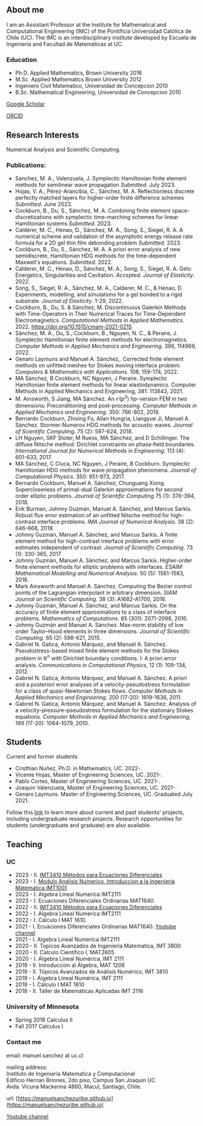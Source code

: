 ## About me

I am an Assistant Professor at the Institute for Mathematical and Computational Engineering (IMC) of the Pontificia Universidad Católica de Chile (UC). The IMC is an interdisciplinary institute developed by Escuela de Ingeniería and Facultad de Matemáticas at UC.

### Education
* Ph.D. Applied Mathematics, Brown University 2016
* M.Sc. Applied Mathematics Brown University 2012
* Ingeniero Civil Matematico, Universidad de Concepcion 2010
* B.Sc. Mathematical Engineering, Universidad de Concepcion 2010


[Google Scholar](https://scholar.google.com/citations?user=AzEGKS8AAAAJ&hl=es&authuser=1)

[ORCID](https://orcid.org/0000-0001-8175-1831)


## Research Interests
<a name="research"> </a>
Numerical Analysis and Scientific Computing.

### Publications:
* Sanchez, M. A., Valenzuela, J. Symplectic Hamiltonian finite element methods for semilinear wave propagation *Submitted*. July 2023.
* Hojas, V. A., Pérez-Arancibia, C., Sánchez, M. A. Reflectionless discrete perfectly matched layers for higher-order finite difference schemes *Submitted*. June 2023.
* Cockburn, B., Du, S., Sánchez, M. A.  Combining finite element space-discretizations with symplectic time-marching schemes for linear Hamiltonian systems *Submitted*. 2023.
* Calderer, M. C.,  Henao, D., Sánchez, M. A., Song, S., Siegel, R. A. A numerical scheme and validation of the asymptotic energy release rate formula for a 2D gel thin film debonding problem *Submitted*. 2023.
* Cockburn, B., Du, S., Sánchez, M. A.  A priori error analysis of new semidiscrete, Hamiltonian HDG methods for the time-dependent Maxwell's equations. *Submitted*. 2022.
* Calderer, M. C.,  Henao, D., Sánchez, M. A., Song, S., Siegel, R. A. Gels: Energetics, Singularities and Cavitation. *Accepted. Journal of Elasticity*. 2022.
* Song, S., Siegel, R. A., Sánchez, M. A., Calderer, M. C., & Henao, D. Experiments, modelling, and simulations for a gel bonded to a rigid substrate. *Journal of Elasticity*. 1-29, 2022.
* Cockburn, B., Du, S. & Sánchez, M. Discontinuous Galerkin Methods with Time-Operators in Their Numerical Traces for Time-Dependent Electromagnetics. *Computational Methods in Applied Mathematics*. 2022. https://doi.org/10.1515/cmam-2021-0215
*  Sánchez, M. A., Du, S., Cockburn, B., Nguyen, N. C., & Peraire, J. Symplectic Hamiltonian finite element methods for electromagnetics. *Computer Methods in Applied Mechanics and Engineering*. 396, 114969, 2022.
* Genaro Laymuns and Manuel A. Sánchez,. Corrected finite element methods on unfitted meshes for Stokes moving interface problem. *Computers & Mathematics with Applications*. 108, 159-174, 2022.
* MA Sánchez, B Cockburn, NC Nguyen, J Peraire. Symplectic Hamiltonian finite element methods for linear elastodynamics. Computer Methods in Applied Mechanics and Engineering, 381: 113843, 2021.
* M. Ainsworth, S Jiang, MA Sánchez. An $\mathcal O(p^3)$ $hp$-version FEM in two dimensions: Preconditioning and post-processing.  *Computer Methods in Applied Mechanics and Engineering*. 350: 766-802, 2019.
* Bernardo Cockburn, Zhixing Fu, Allan Hungria, Liangyue Ji, Manuel A. Sánchez. Stormer-Numerov HDG methods for acoustic waves.  *Journal of Scientific Computing*. 75 (2): 597-624, 2018.
* LH Nguyen, SKF Stoter, M Ruess, MA Sánchez, and D Schillinger. The diffuse Nitsche method: Dirichlet constraints on phase‐field boundaries.  *International Journal for Numerical Methods in Engineering*. 113 (4): 601-633, 2017.
*  MA Sánchez, C Ciuca, NC Nguyen, J Peraire, B Cockburn. Symplectic Hamiltonian HDG methods for wave propagation phenomena. *Journal of Computational Physics*. 350: 951-973, 2017.
* Bernardo Cockburn, Manuel A. Sánchez, Chunguang Xiong. Supercloseness of primal-dual Galerkin approximations for second order elliptic problems.  *Journal of Scientific Computing* 75 (1): 376-394, 2018.
* Erik Burman, Johnny Guzmán, Manuel A. Sánchez, and  Marcus Sarkis. Robust flux error estimation of an unfitted Nitsche method for high-contrast interface problems. *IMA Journal of Numerical Analysis*. 38 (2): 646-668, 2018.
* Johnny Guzmán, Manuel A. Sánchez, and  Marcus Sarkis. A finite element method for high-contrast interface problems with error estimates independent of contrast. *Journal of Scientific Computing*. 73 (1): 330-365, 2017
* Johnny Guzmán, Manuel A. Sánchez, and  Marcus Sarkis. Higher-order finite element methods for elliptic problems with interfaces. *ESAIM: Mathematical Modelling and Numerical Analysis*. 50 (5): 1561-1583, 2016.
* Mark Ainsworth and Manuel A. Sánchez. Computing the Bezier control points of the Lagrangian interpolant in arbitrary dimension. *SIAM Journal on Scientific Computing*. 38 (3): A1682-A1700, 2016.
*  Johnny Guzmán, Manuel A. Sánchez, and  Marcus Sarkis. On the accuracy of finite element approximations to a class of interface problems. *Mathematics of Computations*. 85 (301): 2071-2098, 2016.
* Johnny Guzmán and Manuel A. Sánchez. Max-norm stability of low order Taylor–Hood elements in three dimensions. *Journal of Scientific Computing*. 65 (2): 598-621, 2015.
* Gabriel N. Gatica, Antonio Márquez, and Manuel A. Sánchez. Pseudostress-based mixed finite element methods for the Stokes problem in $\mathbb R^n$ with Dirichlet boundary conditions. I: A priori error analysis. *Communications in Computational Physics*, 12 (1): 109-134, 2012.
* Gabriel N. Gatica, Antonio Márquez, and Manuel A. Sánchez. A priori and a posteriori error analyses of a velocity-pseudostress formulation for a class of quasi-Newtonian Stokes flows. *Computer Methods in Applied Mechanics and Engineering*. 200 (17-20): 1619-1636, 2011.
* Gabriel N. Gatica, Antonio Márquez, and Manuel A. Sánchez. Analysis of a velocity–pressure–pseudostress formulation for the stationary Stokes equations. *Computer Methods in Applied Mechanics and Engineering*, 199 (17-20): 1064-1079, 2010.

## Students
<a name="students"> </a>
Current and former students

- Cristhian Nuñez, Ph.D. in Mathematics, UC. 2022-.
- Vicente Hojas, Master of Engineering Sciences, UC. 2021-.
- Pablo Cortes, Master of Engineering Sciences, UC. 2021-.
- Joaquin Valenzuela, Master of Engineering Sciences, UC. 2021-.
- Genaro Laymuns. Master of Engineering Sciences, UC. Graduated July 2021.

Follow this [link](Student.md) to learn more about current and past students' projects, including undergraduate research projects. Research opportunities for students (undergraduate and graduate) are also available.


## Teaching
<a name="teaching"> </a>
### UC
* 2023 - II. [IMT3410 Métodos para Ecuaciones Diferenciales](IMT3410_23.md)
* 2023 - I. [Modulo Analisis Numerico, Introduccion a la Ingenieria Matematica IMT1001](IMT1001.md)
* 2023 - I. Algebra Lineal Numerica IMT2111 
* 2023 - I. Ecuaciones Diferenciales Ordinarias MAT1640.
* 2022 - II. [IMT3410 Métodos para Ecuaciones Diferenciales](IMT3410.md)
* 2022 - I. Algebra Lineal Numerica IMT2111 
* 2022 - I.  Cálculo I MAT 1610.
* 2021 - I. Ecuaciones Diferenciales Ordinarias MAT1640.    [Youtube channel](https://www.youtube.com/channel/UCG8zBk2sF7vggUinoD-88jQ) 
* 2021 - I. Algebra Lineal Numerica IMT2111 
* 2020 - II. Topicos Avanzados de Ingenieria Matematica, IMT 3800
* 2020 - II. Calculo Cientifico I, MAT2605
* 2020 - I.  Álgebra Lineal Numérica, IMT 2111
* 2019 - II.  Introducción al Álgebra, MAT 1206
* 2019 - II.  Tópicos Avanzados de Análisis Numérico, IMT 3810
* 2019 - I.   Álgebra Lineal Numérica, IMT 2111
* 2019 - I.   Cálculo I MAT 1610
* 2018 - II. Taller de Matemáticas Aplicadas IMT 2116

### University of Minnesota
* Spring 2018  Calculus II
* Fall 2017 Calculus I

### Contact me
<a name="contact"> </a>

email: manuel.sanchez at uc.cl

mailing address: <br> Instituto de Ingenieria Matematica y Computacional <br>
Edificio Hernan Briones, 2do piso, Campus San Joaquin UC<br>
Avda. Vicuna Mackenna 4860, Macul, Santiago, Chile.

url: [https://manuelsanchezuribe.github.io](https://manuelsanchezuribe.github.io)

[Youtube channel](https://www.youtube.com/channel/UCG8zBk2sF7vggUinoD-88jQ) 


